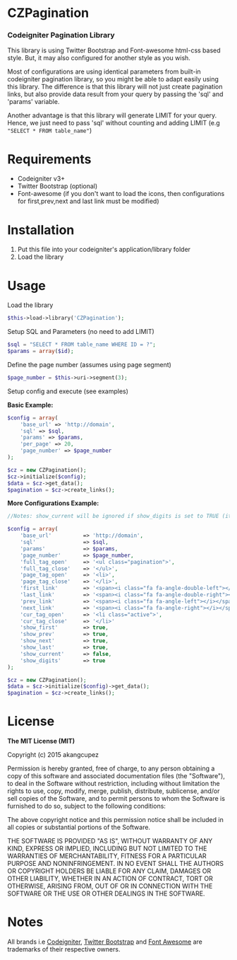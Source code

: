 # CZPagination

### Codeigniter Pagination Library
This library is using Twitter Bootstrap and Font-awesome html-css based style. But, it may also configured for another style as you wish. 

Most of configurations are using identical parameters from built-in codeigniter pagination library, so you might be able to adapt easily using this library.
The difference is that this library will not just create pagination links, but also provide data result from your query by passing the 'sql' and 'params' variable.

Another advantage is that this library will generate LIMIT for your query. Hence, we just need to pass 'sql' without counting and adding LIMIT (e.g `"SELECT * FROM table_name"`)

# Requirements

* Codeigniter v3+
* Twitter Bootstrap (optional)
* Font-awesome (if you don't want to load the icons, then configurations for first,prev,next and last link must be modified)

# Installation

1. Put this file into your codeigniter's application/library folder
2. Load the library

# Usage

Load the library

```php
$this->load->library('CZPagination');
```

Setup SQL and Parameters (no need to add LIMIT)

```php
$sql = "SELECT * FROM table_name WHERE ID = ?";
$params = array($id);
```

Define the page number (assumes using page segment)

```php
$page_number = $this->uri->segment(3);
```

Setup config and execute (see examples)

**Basic Example:**

```php
$config = array(
    'base_url' => 'http://domain',
    'sql' => $sql,
    'params' => $params,
    'per_page' => 20,
    'page_number' => $page_number
);

$cz = new CZPagination();
$cz->initialize($config);
$data = $cz->get_data();
$pagination = $cz->create_links();
```

**More Configurations Example:**

```php
//Notes: show_current will be ignored if show_digits is set to TRUE (it will be shown anyway)

$config = array(
    'base_url'          => 'http://domain',
    'sql'               => $sql, 
    'params'            => $params,
    'page_number'       => $page_number,
    'full_tag_open'     => '<ul class="pagination">',
    'full_tag_close'    => '</ul>',
    'page_tag_open'     => '<li>',
    'page_tag_close'    => '</li>',
    'first_link'        => '<span><i class="fa fa-angle-double-left"></i></span>',
    'last_link'         => '<span><i class="fa fa-angle-double-right"></i></span>',
    'prev_link'         => '<span><i class="fa fa-angle-left"></i></span>',
    'next_link'         => '<span><i class="fa fa-angle-right"></i></span>',
    'cur_tag_open'      => '<li class="active">',
    'cur_tag_close'     => '</li>'
    'show_first'        => true,
    'show_prev'         => true,
    'show_next'         => true,
    'show_last'         => true,
    'show_current'      => false,
    'show_digits'       => true
);

$cz = new CZPagination();
$data = $cz->initialize($config)->get_data();
$pagination = $cz->create_links();

```

# License
**The MIT License (MIT)**

Copyright (c) 2015 akangcupez

Permission is hereby granted, free of charge, to any person obtaining a copy of this software and associated documentation files (the "Software"), to deal in the Software without restriction, including without limitation the rights to use, copy, modify, merge, publish, distribute, sublicense, and/or sell copies of the Software, and to permit persons to whom the Software is furnished to do so, subject to the following conditions:

The above copyright notice and this permission notice shall be included in all copies or substantial portions of the Software.

THE SOFTWARE IS PROVIDED "AS IS", WITHOUT WARRANTY OF ANY KIND, EXPRESS OR IMPLIED, INCLUDING BUT NOT LIMITED TO THE WARRANTIES OF MERCHANTABILITY, FITNESS FOR A PARTICULAR PURPOSE AND NONINFRINGEMENT. IN NO EVENT SHALL THE AUTHORS OR COPYRIGHT HOLDERS BE LIABLE FOR ANY CLAIM, DAMAGES OR OTHER LIABILITY, WHETHER IN AN ACTION OF CONTRACT, TORT OR OTHERWISE, ARISING FROM, OUT OF OR IN CONNECTION WITH THE SOFTWARE OR THE USE OR OTHER DEALINGS IN THE SOFTWARE.

# Notes
All brands i.e [Codeigniter](http://www.codeigniter.com/), [Twitter Bootstrap](http://getbootstrap.com/) and [Font Awesome](https://fortawesome.github.io/Font-Awesome/) are trademarks of their respective owners.